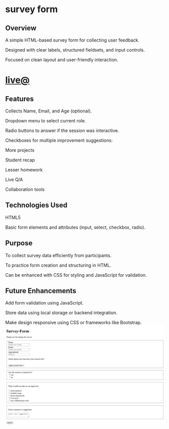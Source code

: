 # survey form
## Overview

A simple HTML-based survey form for collecting user feedback.

Designed with clear labels, structured fieldsets, and input controls.

Focused on clean layout and user-friendly interaction.

# [live@](https://arshaproject4resume.netlify.app/)

## Features

Collects Name, Email, and Age (optional).

Dropdown menu to select current role.

Radio buttons to answer if the session was interactive.

Checkboxes for multiple improvement suggestions:

More projects

Student recap

Lesser homework

Live Q/A

Collaboration tools


## Technologies Used

HTML5

Basic form elements and attributes (input, select, checkbox, radio).

## Purpose

To collect survey data efficiently from participants.

To practice form creation and structuring in HTML.

Can be enhanced with CSS for styling and JavaScript for validation.

## Future Enhancements

Add form validation using JavaScript.

Store data using local storage or backend integration.

Make design responsive using CSS or frameworks like Bootstrap.
![sample](./sample.png)